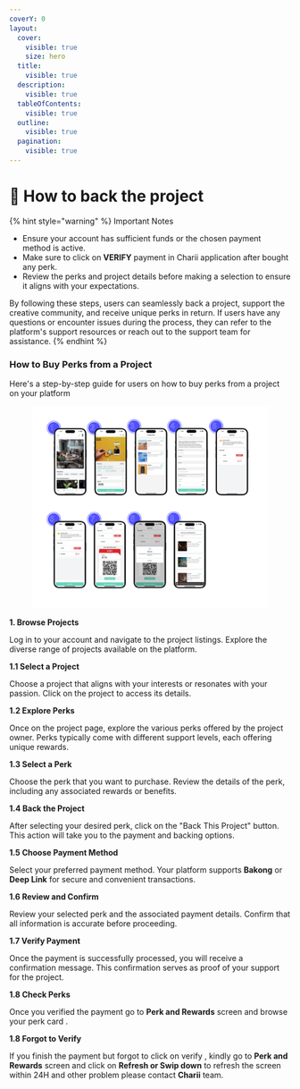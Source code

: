 ```yaml
---
coverY: 0
layout:
  cover:
    visible: true
    size: hero
  title:
    visible: true
  description:
    visible: true
  tableOfContents:
    visible: true
  outline:
    visible: true
  pagination:
    visible: true
---
```


# 👜 How to back the project

{% hint style="warning" %}
Important Notes

* Ensure your account has sufficient funds or the chosen payment method is active.
* Make sure to click on **VERIFY** payment in Charii application after bought any perk.
* Review the perks and project details before making a selection to ensure it aligns with your expectations.

By following these steps, users can seamlessly back a project, support the creative community, and receive unique perks in return. If users have any questions or encounter issues during the process, they can refer to the platform's support resources or reach out to the support team for assistance.
{% endhint %}

### How to Buy Perks from a Project

Here's a step-by-step guide for users on how to buy perks from a project on your platform

<figure><img src="../../.gitbook/assets/Frame 4.png" alt=""><figcaption></figcaption></figure>

**1. Browse Projects**

Log in to your account and navigate to the project listings. Explore the diverse range of projects available on the platform.

**1.1 Select a Project**

Choose a project that aligns with your interests or resonates with your passion. Click on the project to access its details.

**1.2 Explore Perks**

Once on the project page, explore the various perks offered by the project owner. Perks typically come with different support levels, each offering unique rewards.

**1.3 Select a Perk**

Choose the perk that you want to purchase. Review the details of the perk, including any associated rewards or benefits.

**1.4 Back the Project**

After selecting your desired perk, click on the "Back This Project" button. This action will take you to the payment and backing options.

**1.5 Choose Payment Method**

Select your preferred payment method. Your platform supports **Bakong** or **Deep Link** for secure and convenient transactions.

**1.6 Review and Confirm**

Review your selected perk and the associated payment details. Confirm that all information is accurate before proceeding.

**1.7 Verify Payment**

Once the payment is successfully processed, you will receive a confirmation message. This confirmation serves as proof of your support for the project.

**1.8 Check Perks**

Once you verified the payment go to **Perk and Rewards** screen and browse your perk card .

**1.8 Forgot to Verify**

If you finish the payment but forgot to click on verify , kindly go to **Perk and Rewards** screen and click on **Refresh or Swip down** to refresh the screen within 24H and other problem please contact **Charii** team.&#x20;
